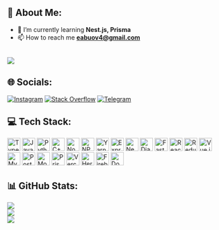 ## 🔷 About Me:
- 🌱 I’m currently learning **Nest.js, Prisma**
- 📫 How to reach me **eabuov4@gmail.com**
  
<a href="https://www.codewars.com/users/sselluos"><br/><img src="https://www.codewars.com/users/sselluos/badges/large"></a>

## 🌐 Socials:
[![Instagram](https://img.shields.io/badge/Instagram-%23E4405F.svg?logo=Instagram&logoColor=white)](https://instagram.com/3qrsb) 
[![Stack Overflow](https://img.shields.io/badge/-Stackoverflow-FE7A16?logo=stack-overflow&logoColor=white)](https://stackoverflow.com/users/24360347/3qrsb) 
[![Telegram](https://img.shields.io/badge/Telegram-2CA5E0?logo=telegram&logoColor=white)](https://t.me/y3rsss)

## 💻 Tech Stack:
<img src="https://cdn.simpleicons.org/typescript/007ACC" alt="TypeScript" height="30" width="30"/> <img src="https://cdn.simpleicons.org/javascript/F7DF1E" alt="JavaScript" height="30" width="30"/> 
<img src="https://cdn.simpleicons.org/python/3670A0" alt="Python" height="30" width="30"/>
<img src="https://cdn.simpleicons.org/cplusplus/00599C" alt="C++" height="30" width="30"/>
<img src="https://cdn.simpleicons.org/nodedotjs/339933" alt="NodeJS" height="30" width="30"/>
<img src="https://cdn.simpleicons.org/npm/CB3837" alt="NPM" height="30" width="30"/>
<img src="https://cdn.simpleicons.org/yarn/2C8EBB" alt="Yarn" height="30" width="30"/>
<img src="https://cdn.simpleicons.org/express/000000" alt="Express.js" height="30" width="30"/>
<img src="https://cdn.simpleicons.org/nestjs/E0234E" alt="NestJS" height="30" width="30"/>
<img src="https://cdn.simpleicons.org/django/092E20" alt="Django" height="30" width="30"/>
<img src="https://cdn.simpleicons.org/fastapi/009688" alt="FastAPI" height="30" width="30"/>
<img src="https://cdn.simpleicons.org/react/61DAFB" alt="React" height="30" width="30"/>
<img src="https://cdn.simpleicons.org/redux/764ABC" alt="Redux" height="30" width="30"/>
<img src="https://cdn.simpleicons.org/vuedotjs/4FC08D" alt="Vue.js" height="30" width="30"/>
<img src="https://cdn.simpleicons.org/mysql/4479A1" alt="MySQL" height="30" width="30"/>
<img src="https://cdn.simpleicons.org/postgresql/4169E1" alt="Postgres" height="30" width="30"/>
<img src="https://cdn.simpleicons.org/mongodb/47A248" alt="MongoDB" height="30" width="30"/>
<img src="https://cdn.simpleicons.org/prisma/2D3748" alt="Prisma" height="30" width="30"/>
<img src="https://cdn.simpleicons.org/vercel/000000" alt="Vercel" height="30" width="30"/>
<img src="https://cdn.simpleicons.org/heroku/430098" alt="Heroku" height="30" width="30"/>
<img src="https://cdn.simpleicons.org/firebase/FFCA28" alt="Firebase" height="30" width="30"/>
<img src="https://cdn.simpleicons.org/docker/2496ED" alt="Docker" height="30" width="30"/>

## 📊 GitHub Stats:
[![](https://github-readme-stats.vercel.app/api?username=3qrsb&show_icons=true&theme=nightowl)](https://github.com/anuraghazra/github-readme-stats)<br/>
![](https://github-readme-streak-stats.herokuapp.com/?user=3qrsb&theme=nightowl&hide_border=false)<br/>
[![](https://github-readme-stats.vercel.app/api/top-langs/?username=3qrsb&layout=compact&theme=nightowl)](https://github.com/anuraghazra/github-readme-stats)

<!-- Proudly created with GPRM ( https://gprm.itsvg.in ) -->
